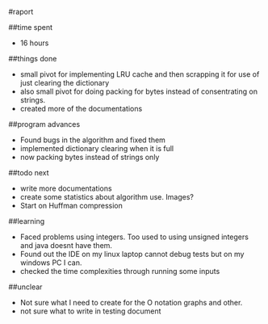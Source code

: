 #raport

##time spent
- 16 hours

##things done
- small pivot for implementing LRU cache and then scrapping it for use of just clearing the dictionary
- also small pivot for doing packing for bytes instead of consentrating on strings.
- created more of the documentations

##program advances
- Found bugs in the algorithm and fixed them
- implemented dictionary clearing when it is full
- now packing bytes instead of strings only

##todo next
- write more documentations
- create some statistics about algorithm use. Images?
- Start on Huffman compression

##learning
- Faced problems using integers. Too used to using unsigned integers and java doesnt have them.
- Found out the IDE on my linux laptop cannot debug tests but on my windows PC I can.
- checked the time complexities through running some inputs

##unclear
- Not sure what I need to create for the O notation graphs and other.
- not sure what to write in testing document
